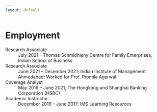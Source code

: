 ```yaml
---
layout: default
---
```


# Employment

<dl>
   <dt>Research Associate</dt>
      <dd>July 2021 – Thomas Schmidhieny Centre for Family Enterprises, Indian School of Business </dd>
   <dt>Research Associate</dt>
      <dd>June 2021 – December 2021; Indian Institute of Management Ahmedabad; Worked for Prof. Promila Agarwal </dd>
   <dt>Coverage Analyst</dt>
      <dd>May 2019 – June 2021, The Hongkong and Shanghai Banking Corporation (HSBC) </dd>
   <dt>Academic Instructor</dt>
      <dd>December 2016 – June 2017; IMS Learning Resources </dd>
</dl>
